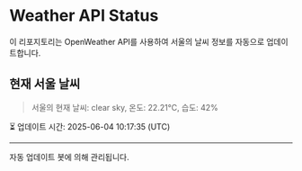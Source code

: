 
# Weather API Status

이 리포지토리는 OpenWeather API를 사용하여 서울의 날씨 정보를 자동으로 업데이트합니다.

## 현재 서울 날씨
> 서울의 현재 날씨: clear sky, 온도: 22.21°C, 습도: 42%

⏳ 업데이트 시간: 2025-06-04 10:17:35 (UTC)

---
자동 업데이트 봇에 의해 관리됩니다.

